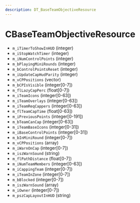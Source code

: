 ```yaml
---
description: DT_BaseTeamObjectiveResource
---
```


# CBaseTeamObjectiveResource


* `m_iTimerToShowInHUD` (integer)
* `m_iStopWatchTimer` (integer)
* `m_iNumControlPoints` (integer)
* `m_bPlayingMiniRounds` (integer)
* `m_bControlPointsReset` (integer)
* `m_iUpdateCapHudParity` (integer)
* `m_vCPPositions` (vector)
* `m_bCPIsVisible` (integer[0-7])
* `m_flLazyCapPerc` (float[0-7])
* `m_iTeamIcons` (integer[0-63])
* `m_iTeamOverlays` (integer[0-63])
* `m_iTeamReqCappers` (integer[0-63])
* `m_flTeamCapTime` (float[0-63])
* `m_iPreviousPoints` (integer[0-191])
* `m_bTeamCanCap` (integer[0-63])
* `m_iTeamBaseIcons` (integer[0-31])
* `m_iBaseControlPoints` (integer[0-31])
* `m_bInMiniRound` (integer[0-7])
* `m_vCPPositions` (array)
* `m_iWarnOnCap` (integer[0-7])
* `m_iszWarnSound` (string)
* `m_flPathDistance` (float[0-7])
* `m_iNumTeamMembers` (integer[0-63])
* `m_iCappingTeam` (integer[0-7])
* `m_iTeamInZone` (integer[0-7])
* `m_bBlocked` (integer[0-7])
* `m_iszWarnSound` (array)
* `m_iOwner` (integer[0-7])
* `m_pszCapLayoutInHUD` (string)